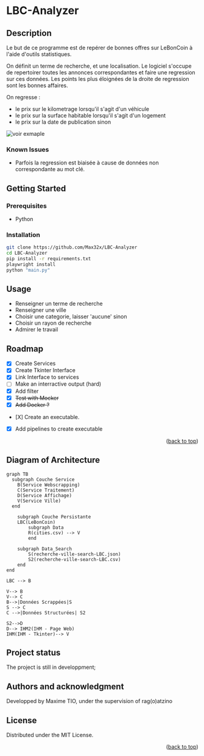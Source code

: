 # LBC-Analyzer




<!-- DESCRIPTION -->
## Description
Le but de ce programme est de repérer de bonnes offres sur LeBonCoin à l'aide d'outils statistiques.

On définit un terme de recherche, et une localisation. Le logiciel s'occupe de repertoirer toutes les annonces correspondantes et faire une regression sur ces données.
Les points les plus éloignées de la droite de regression sont les bonnes affaires.

On regresse :
- le prix sur le kilometrage lorsqu'il s'agit d'un véhicule
- le prix sur la surface habitable lorsqu'il s'agit d'un logement
- le prix sur la date de publication sinon

![voir exmaple](https://img001.prntscr.com/file/img001/tfl2GI40TgaUAZHHj8mn8w.png)



### Known Issues

- Parfois la regression est biaisée à cause de données non correspondante au mot clé.


<!-- GETTING STARTED -->
## Getting Started

### Prerequisites

- Python


### Installation

   ```bash
   git clone https://github.com/Max32x/LBC-Analyzer
   cd LBC-Analyzer
   pip install -r requirements.txt
   playwright install
   python "main.py" 
   ```


<!-- USAGE EXAMPLES -->
## Usage

- Renseigner un terme de recherche
- Renseigner une ville
- Choisir une categorie, laisser 'aucune' sinon
- Choisir un rayon de recherche
- Admirer le travail

<!-- ROADMAP -->
## Roadmap

- [x] Create Services 
- [X] Create Tkinter Interface
- [X] Link Interface to services
- [ ] Make an interractive output (hard) 
- [X] Add filter
- [X] <del>Test with Mocker</del>
- [X] <del>Add Docker ?</del>
- [X] Create an executable.
- [X] Add pipelines to create executable




<p align="right">(<a href="#readme-top">back to top</a>)</p>


<!-- Diagram -->
## Diagram of Architecture

```mermaid
graph TB
  subgraph Couche Service
    B(Service Webscrapping)
    C(Service Traitement) 
    D(Service Affichage)
    V(Service Ville)
  end

    subgraph Couche Persistante
    LBC(LeBonCoin)
        subgraph Data
        R(cities.csv) --> V
        end

    subgraph Data_Search
        S(recherche-ville-search-LBC.json)
        S2(recherche-ville-search-LBC.csv)
    end
end

LBC --> B

V--> B
V--> C
B-->|Données Scrappées|S
S --> C
C -->|Données Structurées| S2

S2-->D
D--> IHM2(IHM - Page Web)
IHM(IHM - Tkinter)--> V
```


## Project status
The project is still in developpment;




## Authors and acknowledgment

Developped by Maxime TIO, under the supervision of rag(o)atzino





<!-- LICENSE -->
## License

Distributed under the MIT License.

<p align="right">(<a href="#readme-top">back to top</a>)</p>








